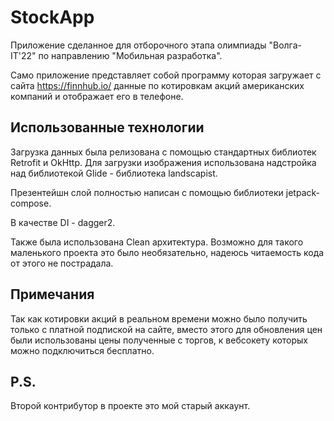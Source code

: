 # StockApp
Приложение сделанное для отборочного этапа олимпиады "Волга-IT'22" по направлению "Мобильная разработка". 

Само приложение представляет собой программу которая загружает с сайта https://finnhub.io/ данные по котировкам акций американских компаний и отображает его в телефоне.

## Использованные технологии
Загрузка данных была релизована с помощью стандартных библиотек Retrofit и OkHttp. Для загрузки изображения использована надстройка над библиотекой Glide - библиотека landscapist.  

Презентейшн слой полностью написан с помощью библиотеки jetpack-compose.

В качестве DI - dagger2.

Также была использована Clean архитектура. Возможно для такого маленького проекта это было необязательно, надеюсь читаемость кода от этого не пострадала.

## Примечания

Так как котировки акций в реальном времени можно было получить только с платной подпиской на сайте, вместо этого для обновления цен были использованы цены полученные с торгов, к вебсокету которых можно подключиться бесплатно.

## P.S.

Второй контрибутор в проекте это мой старый аккаунт.
